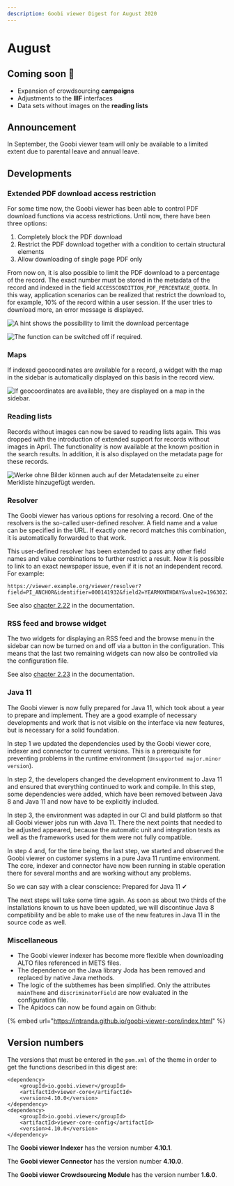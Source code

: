 ```yaml
---
description: Goobi viewer Digest for August 2020
---
```


# August

## Coming soon 🚀 

* Expansion of crowdsourcing **campaigns**
* Adjustments to the **IIIF** interfaces
* Data sets without images on the **reading lists**

## Announcement 

In September, the Goobi viewer team will only be available to a limited extent due to parental leave and annual leave.

## Developments

### Extended PDF download access restriction

For some time now, the Goobi viewer has been able to control PDF download functions via access restrictions. Until now, there have been three options: 

1. Completely block the PDF download
2. Restrict the PDF download together with a condition to certain structural elements
3. Allow downloading of single page PDF only 

From now on, it is also possible to limit the PDF download to a percentage of the record. The exact number must be stored in the metadata of the record and indexed in the field `ACCESSCONDITION_PDF_PERCENTAGE_QUOTA`. In this way, application scenarios can be realized that restrict the download to, for example, 10% of the record within a user session. If the user tries to download more, an error message is displayed.

![A hint shows the possibility to limit the download percentage](../.gitbook/assets/2020-08_pdf_limit_hint.png)

![The function can be switched off if required.](../.gitbook/assets/2020_pdf_limit_enabled.png)

### Maps

If indexed geocoordinates are available for a record, a widget with the map in the sidebar is automatically displayed on this basis in the record view.

![If geocoordinates are available, they are displayed on a map in the sidebar.](../.gitbook/assets/2020-08_map_in_record.png)

### Reading lists

Records without images can now be saved to reading lists again. This was dropped with the introduction of extended support for records without images in April. The functionality is now available at the known position in the search results. In addition, it is also displayed on the metadata page for these records.

![Werke ohne Bilder k&#xF6;nnen auch auf der Metadatenseite zu einer Merkliste hinzugef&#xFC;gt werden.](../.gitbook/assets/2020-08_reading_list.png)

### Resolver

The Goobi viewer has various options for resolving a record. One of the resolvers is the so-called user-defined resolver. A field name and a value can be specified in the URL. If exactly one record matches this combination, it is automatically forwarded to that work. 

This user-defined resolver has been extended to pass any other field names and value combinations to further restrict a result. Now it is possible to link to an exact newspaper issue, even if it is not an independent record. For example:

```text
https://viewer.example.org/viewer/resolver?field=PI_ANCHOR&identifier=000141932&field2=YEARMONTHDAY&value2=19630221&field3=DC&value3=newspaper
```

See also [chapter 2.22](http://docs.goobi.io/goobi-viewer-en/2/2.22) in the documentation.

### RSS feed and browse widget 

The two widgets for displaying an RSS feed and the browse menu in the sidebar can now be turned on and off via a button in the configuration. This means that the last two remaining widgets can now also be controlled via the configuration file.

See also [chapter 2.23](https://docs.goobi.io/goobi-viewer-en/2/2.23) in the documentation. 

### Java 11

The Goobi viewer is now fully prepared for Java 11, which took about a year to prepare and implement. They are a good example of necessary developments and work that is not visible on the interface via new features, but is necessary for a solid foundation. 

In step 1 we updated the dependencies used by the Goobi viewer core, indexer and connector to current versions. This is a prerequisite for preventing problems in the runtime environment \(`Unsupported major.minor version`\). 

In step 2, the developers changed the development environment to Java 11 and ensured that everything continued to work and compile. In this step, some dependencies were added, which have been removed between Java 8 and Java 11 and now have to be explicitly included.

In step 3, the environment was adapted in our CI and build platform so that all Goobi viewer jobs run with Java 11. There the next points that needed to be adjusted appeared, because the automatic unit and integration tests as well as the frameworks used for them were not fully compatible. 

In step 4 and, for the time being, the last step, we started and observed the Goobi viewer on customer systems in a pure Java 11 runtime environment. The core, indexer and connector have now been running in stable operation there for several months and are working without any problems. 

So we can say with a clear conscience: Prepared for Java 11 ✔

The next steps will take some time again. As soon as about two thirds of the installations known to us have been updated, we will discontinue Java 8 compatibility and be able to make use of the new features in Java 11 in the source code as well. 

### Miscellaneous 

* The Goobi viewer indexer has become more flexible when downloading ALTO files referenced in METS files. 
* The dependence on the Java library Joda has been removed and replaced by native Java methods. 
* The logic of the subthemes has been simplified. Only the attributes `mainTheme` and `discriminatorField` are now evaluated in the configuration file. 
* The Apidocs can now be found again on Github:

{% embed url="https://intranda.github.io/goobi-viewer-core/index.html" %}

## Version numbers 

The versions that must be entered in the `pom.xml` of the theme in order to get the functions described in this digest are:

```markup
<dependency>
    <groupId>io.goobi.viewer</groupId>
    <artifactId>viewer-core</artifactId>
    <version>4.10.0</version>
</dependency>
<dependency>
    <groupId>io.goobi.viewer</groupId>
    <artifactId>viewer-core-config</artifactId>
    <version>4.10.0</version>
</dependency>
```

The **Goobi viewer Indexer** has the version number **4.10.1**.

The **Goobi viewer Connector** has the version number **4.10.0**.

The **Goobi viewer Crowdsourcing Module** has the version number **1.6.0**.

